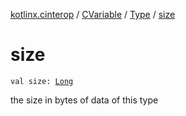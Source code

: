 [kotlinx.cinterop](../../index.md) / [CVariable](../index.md) / [Type](index.md) / [size](./size.md)

# size

`val size: `[`Long`](https://kotlinlang.org/api/latest/jvm/stdlib/kotlin/-long/index.html)

the size in bytes of data of this type

